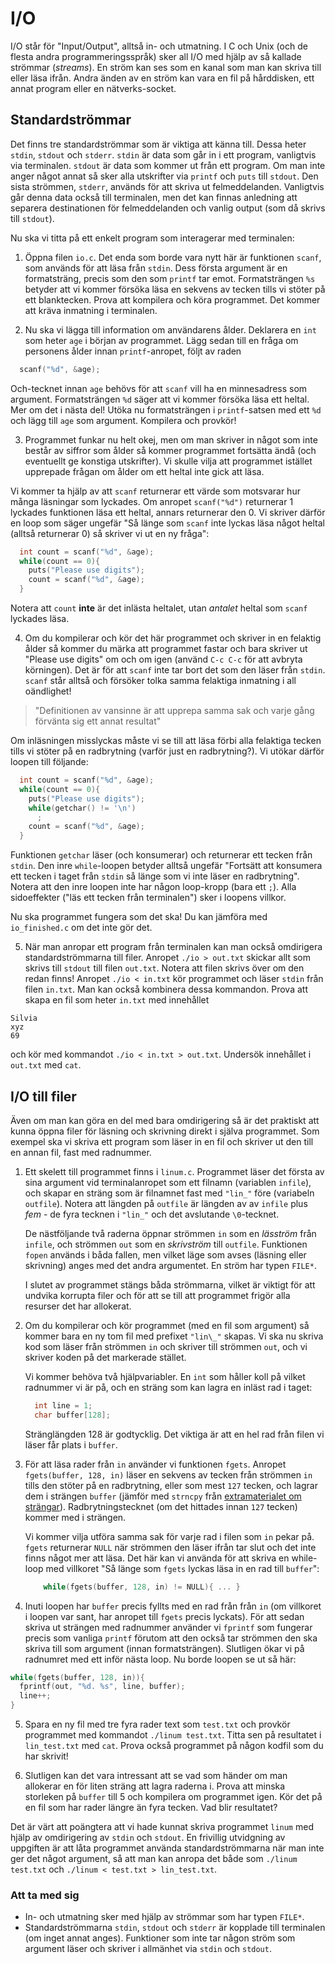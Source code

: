 I/O
===

I/O står för "Input/Output", alltså in- och utmatning. I C och
Unix (och de flesta andra programmeringsspråk) sker all I/O med
hjälp av så kallade strömmar (*streams*). En ström kan ses som en
kanal som man kan skriva till eller läsa ifrån. Andra änden av en
ström kan vara en fil på hårddisken, ett annat program eller en
nätverks-socket.

## Standardströmmar

Det finns tre standardströmmar som är viktiga att känna till.
Dessa heter `stdin`, `stdout` och `stderr`. `stdin` är data som
går in i ett program, vanligtvis via terminalen. `stdout` är data
som kommer ut från ett program. Om man inte anger något annat så
sker alla utskrifter via `printf` och `puts` till `stdout`. Den
sista strömmen, `stderr`, används för att skriva ut
felmeddelanden. Vanligtvis går denna data också till terminalen,
men det kan finnas anledning att separera destinationen för
felmeddelanden och vanlig output (som då skrivs till `stdout`).

Nu ska vi titta på ett enkelt program som interagerar med
terminalen:

1. Öppna filen `io.c`. Det enda som borde vara nytt här är
  funktionen `scanf`, som används för att läsa från `stdin`. Dess
  första argument är en formatsträng, precis som den som `printf`
  tar emot. Formatsträngen `%s` betyder att vi kommer försöka
  läsa en sekvens av tecken tills vi stöter på ett blanktecken.
  Prova att kompilera och köra programmet. Det kommer att kräva
  inmatning i terminalen.

2. Nu ska vi lägga till information om användarens ålder. Deklarera
  en `int` som heter `age` i början av programmet. Lägg sedan till
  en fråga om personens ålder innan `printf`-anropet, följt av raden

  ``` c
    scanf("%d", &age);
  ```

  Och-tecknet innan `age` behövs för att `scanf` vill ha en
  minnesadress som argument. Formatsträngen `%d` säger att vi
  kommer försöka läsa ett heltal. Mer om det i nästa del! Utöka nu
  formatsträngen i `printf`-satsen med ett `%d` och lägg till
  `age` som argument. Kompilera och provkör!

3. Programmet funkar nu helt okej, men om man skriver in något som
  inte består av siffror som ålder så kommer programmet fortsätta ändå
  (och eventuellt ge konstiga utskrifter). Vi skulle vilja att
  programmet istället upprepade frågan om ålder om ett heltal inte
  gick att läsa.

  Vi kommer ta hjälp av att `scanf` returnerar ett värde som
  motsvarar hur många läsningar som lyckades. Om anropet
  `scanf("%d")` returnerar 1 lyckades funktionen läsa ett heltal,
  annars returnerar den 0. Vi skriver därför en loop som säger
  ungefär "Så länge som `scanf` inte lyckas läsa något heltal
  (alltså returnerar 0) så skriver vi ut en ny fråga":

  ``` c
    int count = scanf("%d", &age);
    while(count == 0){
      puts("Please use digits");
      count = scanf("%d", &age);
    }
  ```

  Notera att `count` **inte** är det inlästa heltalet, utan
  *antalet* heltal som `scanf` lyckades läsa.

4. Om du kompilerar och kör det här programmet och skriver in en
  felaktig ålder så kommer du märka att programmet fastar och bara
  skriver ut "Please use digits" om och om igen (använd `C-c C-c`
  för att avbryta körningen). Det är för att `scanf` inte tar bort
  det som den läser från `stdin`. `scanf` står alltså och försöker
  tolka samma felaktiga inmatning i all oändlighet!

  > "Definitionen av vansinne är att upprepa samma sak och varje gång förvänta sig ett annat resultat"

  Om inläsningen misslyckas måste vi se till att läsa förbi alla
  felaktiga tecken tills vi stöter på en radbrytning (varför just
  en radbrytning?). Vi utökar därför loopen till följande:

  ``` c
    int count = scanf("%d", &age);
    while(count == 0){
      puts("Please use digits");
      while(getchar() != '\n')
        ;
      count = scanf("%d", &age);
    }
  ```

  Funktionen `getchar` läser (och konsumerar) och returnerar ett
  tecken från `stdin`. Den inre `while`-loopen betyder alltså
  ungefär "Fortsätt att konsumera ett tecken i taget från `stdin`
  så länge som vi inte läser en radbrytning". Notera att den inre
  loopen inte har någon loop-kropp (bara ett `;`). Alla
  sidoeffekter ("läs ett tecken från terminalen") sker i loopens
  villkor.

  Nu ska programmet fungera som det ska! Du kan jämföra med
  `io_finished.c` om det inte gör det.

5. När man anropar ett program från terminalen kan man också
  omdirigera standardströmmarna till filer. Anropet `./io >
  out.txt` skickar allt som skrivs till `stdout` till filen
  `out.txt`. Notera att filen skrivs över om den redan finns!
  Anropet `./io < in.txt` kör programmet och läser `stdin` från
  filen `in.txt`. Man kan också kombinera dessa kommandon. Prova
  att skapa en fil som heter `in.txt` med innehållet

  ```
  Silvia
  xyz
  69
  ```

  och kör med kommandot `./io < in.txt > out.txt`. Undersök
  innehållet i `out.txt` med `cat`.

## I/O till filer

Även om man kan göra en del med bara omdirigering så är det
praktiskt att kunna öppna filer för läsning och skrivning direkt i
själva programmet. Som exempel ska vi skriva ett program som läser
in en fil och skriver ut den till en annan fil, fast med
radnummer.

1. Ett skelett till programmet finns i `linum.c`. Programmet läser
   det första av sina argument vid terminalanropet som ett filnamn
   (variablen `infile`), och skapar en sträng som är filnamnet
   fast med `"lin_"` före (variabeln `outfile`). Notera att
   längden på `outfile` är längden av av `infile` plus *fem* - de
   fyra tecknen i `"lin_"` och det avslutande `\0`-tecknet.

   De nästföljande två raderna öppnar strömmen `in` som en
   *läsström* från `infile`, och strömmen `out` som en
   *skrivström* till `outfile`. Funktionen `fopen` används i båda
   fallen, men vilket läge som avses (läsning eller skrivning)
   anges med det andra argumentet. En ström har typen `FILE*`.

   I slutet av programmet stängs båda strömmarna, vilket är
   viktigt för att undvika korrupta filer och för att se till att
   programmet frigör alla resurser det har allokerat.

2. Om du kompilerar och kör programmet (med en fil som argument)
   så kommer bara en ny tom fil med prefixet `"lin\_"` skapas. Vi
   ska nu skriva kod som läser från strömmen `in` och skriver till
   strömmen `out`, och vi skriver koden på det markerade stället.

   Vi kommer behöva två hjälpvariabler. En `int` som håller koll på
   vilket radnummer vi är på, och en sträng som kan lagra en inläst rad
   i taget:

   ``` c
     int line = 1;
     char buffer[128];
   ```

   Stränglängden 128 är godtycklig. Det viktiga är att en hel rad
   från filen vi läser får plats i `buffer`.

3. För att läsa rader från `in` använder vi funktionen `fgets`.
   Anropet `fgets(buffer, 128, in)` läser en sekvens av tecken
   från strömmen `in` tills den stöter på en radbrytning, eller
   som mest `127` tecken, och lagrar dem i strängen `buffer`
   (jämför med `strncpy` från
   [extramaterialet om strängar](../strings)). Radbrytningstecknet (om
   det hittades innan `127` tecken) kommer med i strängen.

   Vi kommer vilja utföra samma sak för varje rad i filen som `in`
   pekar på. `fgets` returnerar `NULL` när strömmen den läser
   ifrån tar slut och det inte finns något mer att läsa. Det här
   kan vi använda för att skriva en while-loop med villkoret "Så
   länge som `fgets` lyckas läsa in en rad till `buffer`":

   ``` c
       while(fgets(buffer, 128, in) != NULL){ ... }
   ```

4. Inuti loopen har `buffer` precis fyllts med en rad från från
  `in` (om villkoret i loopen var sant, har anropet till `fgets`
  precis lyckats). För att sedan skriva ut strängen med radnummer
  använder vi `fprintf` som fungerar precis som vanliga `printf`
  förutom att den också tar strömmen den ska skriva till som
  argument (innan formatsträngen). Slutligen ökar vi på radnumret
  med ett inför nästa loop. Nu borde loopen se ut så här:

  ``` c
  while(fgets(buffer, 128, in)){
    fprintf(out, "%d. %s", line, buffer);
    line++;
  }
  ```

5. Spara en ny fil med tre fyra rader text som `test.txt` och
   provkör programmet med kommandot `./linum test.txt`. Titta sen
   på resultatet i `lin_test.txt` med `cat`. Prova också
   programmet på någon kodfil som du har skrivit!

6. Slutligen kan det vara intressant att se vad som händer om man
   allokerar en för liten sträng att lagra raderna i. Prova att
   minska storleken på `buffer` till 5 och kompilera om programmet
   igen. Kör det på en fil som har rader längre än fyra tecken. Vad
   blir resultatet?

Det är värt att poängtera att vi hade kunnat skriva programmet
`linum` med hjälp av omdirigering av `stdin` och `stdout`. En
frivillig utvidgning av uppgiften är att låta programmet använda
standardströmmarna när man inte ger det något argument, så att man kan
anropa det både som `./linum test.txt` och `./linum < test.txt > lin_test.txt`.

### Att ta med sig

* In- och utmatning sker med hjälp av strömmar som har typen
  `FILE*`.
* Standardströmmarna `stdin`, `stdout` och `stderr` är kopplade
  till terminalen (om inget annat anges). Funktioner som inte tar
  någon ström som argument läser och skriver i allmänhet via
  `stdin` och `stdout`.
